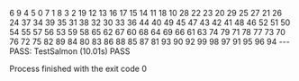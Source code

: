 6
9
4
5
0
7
1
8
3
2
19
12
13
16
17
15
14
11
18
10
28
22
23
20
29
25
27
21
26
24
37
34
39
35
31
38
32
30
33
36
44
40
49
45
47
43
42
41
48
46
52
51
50
54
55
57
56
53
59
58
65
62
67
60
68
64
69
66
61
63
74
79
71
78
77
73
70
76
72
75
82
89
84
80
83
86
88
85
87
81
93
90
92
99
98
97
91
95
96
94
--- PASS: TestSalmon (10.01s)
PASS

Process finished with the exit code 0
